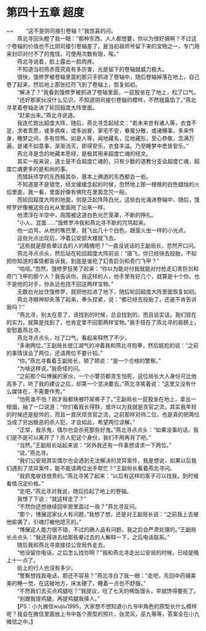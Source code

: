 # 第四十五章 超度

~~
            　　“这不是阴司接引卷轴？”我惊喜的问。<br>　　燕北寻回头瞪了我一眼：“那种东西，人人都想要，你以为很好搞啊？不过这个卷轴的价值也不比阴司接引卷轴差了，是当初祖师爷留下来的宝物之一，专门用来封印对付不了的鬼怪，可使用次数有限，唉。”<br>　　燕北寻说着，脸上露出一脸肉疼。<br>　　不知道当初燕赤霞究竟有多厉害，光是留下的卷轴就威力极大。<br>　　很快，饿修罗被卷轴里面的那只手抓进了卷轴中，随后卷轴掉落在地上，自己卷了起来，然后地上那张红符飞到了卷轴上，恢复如初。<br>　　“解决了？”我看到饿修罗被抓进了卷轴里面，一屁股坐在了地上，松了口气。<br>　　“还好那家伙没什么见识，不知道阴司接引卷轴的模样，不然就露馅了。”燕北寻拿着卷轴走进了轮回超度大阵里面。<br>　　“赶紧出来。”燕北寻说道。<br>　　我连忙跑出超度大阵，随后，燕北寻念起经文：“若未来世有诸人等，衣食不足，求者乖愿，或多病疾，或多凶衰，家宅不安，眷属分散，或诸横事，多来忤身，睡梦之间，多有惊怖。如是人等，闻地藏名，见地藏形，至心恭敬，念满万遍，是诸不如意事，渐渐消灭，即得安乐，衣食丰溢。乃至睡梦中悉皆安乐。”<br>　　燕北寻是念的地藏本愿经，是极其用来超度亡魂的经文。<br>　　其实一般来说，道士是不会超度亡魂的，只有少数的道教分支会超度亡魂，超度亡魂更多的是和尚的事。<br>　　而猎妖师学的东西极其杂，基本上佛道的东西都会一些。<br>　　不知道是不是错觉，经文缓缓念起的时候，忽然地上那一根根的白色蜡烛的火焰里面，我一看，里面好像有佛陀在里面念咒一般。<br>　　而轮回超度大阵的地面，则是泛起阵阵白光，这些白光涌进卷轴中，随后，饿修罗好像被这些白光从里面拖了出来一样。<br>　　他漂浮在半空中，周围被这道白色光芒笼罩，不断的挣扎。<br>　　“小人，混蛋……”饿修罗冲我和燕北寻不断的咒骂起来。<br>　　他一边骂，从他的嘴巴里，就飞出几十个白色，跟萤火虫一样的小光点。<br>　　这些光点出现后，冲着公安部大楼就飞去。<br>　　“这些就是那些晕过去的人的精魄吧？”一直没说话的王副局长，忽然开口问。<br>　　燕北寻点点头，然后站在轮回超度大阵前说：“唐飞，你已经快去投胎，不如把你知道的事情都告诉我，到底是谁抢了幻青巨剑和奇门飞甲？”<br>　　“哈哈。”忽然，饿修罗狂笑了起来：“你以为能对付我就能对付抢走幻青巨剑和奇门飞甲的那个人？我告诉你，我这样的人，他手里有好几个，就算是十个你，也不是他的对手，你永远也找不回这两样宝物。”<br>　　无数白光扯住饿修罗，就把他拉进了地下，随后轮回超度大阵里面恢复如初。<br>　　燕北寻眼神却失落了起来，拳头捏紧，说：“都已经去投胎了，还是不肯告诉我吗？”<br>　　“燕北寻，别太在意了，该找到的时候，总会找到的，而且说实话，我们现在的实力，就算是找到了，也肯定拿不回那两样宝物。”我手搭在了燕北寻的肩膀上，安慰着燕北寻。<br>　　燕北寻点点头，吐了口气，看起来释然了不少。<br>　　“多谢两位。”王副局长很江湖气的冲着我和燕北寻抱拳，然后尴尬的说：“之前的事情误会了两位，还请两位不要计较。”<br>　　“你。”燕北寻看着王副局长，顿了顿说：“是一个合格的警察。”<br>　　“为啥这样说。”我奇怪的问。<br>　　“之前那个叫博展的家伙，一个小警员都贪生怕死，这位局长大人身份可比他高多了，听了我的建议之后，却第一个坚决要去。”燕北寻笑着说：“这里又没有什么媒体在，不需要作秀。”<br>　　“怕死谁不怕？刚才我都快被吓尿裤子了。”王副局长一屁股坐在地上，拿出一根烟，抽了一口说道：“你们看我长得胖，或许以为我就是贪官之流，其实我年轻的时候还是挺帅的，而且一直厌烦贪官之流，之前那样对待二位，也是真的把两位当成了穷凶极恶的杀人犯，才会如此，希望两位谅解。”<br>　　“正常，我杀鬼，偶尔也会杀死那些好鬼。”燕北寻点点头：“如果没事的话，我们是不是可以离开了？杀人犯这个身份，我们不用再背了吧。”<br>　　“当然。”王副局长站起来说：“另外我还有一件事想请求一下两位。”<br>　　“说。”燕北寻。<br>　　“我们公安局其实偶尔也会遇到无法解决的灵异案件，我是想说，如果以后我们遇到了灵异案件，能不能请两位出手帮忙？”王副局长看着燕北寻问。<br>　　“我抓鬼收钱很贵的。”燕北寻笑了起来：“以后有这样的案子可以找我，到时候看情况定价格。”<br>　　“走吧。”燕北寻对我说，随后捡起了地上的卷轴。<br>　　我愣了下说：“就这样走了？”<br>　　“不然你还想继续回牢房里面过一夜？”燕北寻反问。<br>　　“那个，博展这家伙人有问题。”我想了想，还是对王副局长说：“之前我上去被他偷袭了，引魂灯被他熄灭的。”<br>　　“博展这人能力很不错，不过的确人品有问题，我之后会严肃处理的。”王副局长点点头：“我还得进去给那些晕过去的人解释一下，之后电话联系。”<br>　　随后我和燕北寻直接往公安局外走去。<br>　　“他没留你电话，之后怎么找你啊？”我和燕北寻走出公安局的时候，已经是晚上十一点了。<br>　　街上的行人也没有多少。<br>　　“警察想找我电话，那还不容易？”燕北寻白了我一眼：“走吧，先回中药铺美美的睡一觉，在这破地方，床太硬了，睡着一点也不舒服。”<br>　　“不然我们去买点鸡腿吃？”我提议，吃了七天的稀饭馒头，早就馋得要死了。<br>　　“别跟我提鸡腿，再提鸡腿我揍人。”<br>　　【PS：小九微信wujiu1995，大家想不想知道小九书中角色的原型长什么模样呢？我会在微信里面放上书中各个原型的照片，张灵风，巫九等等，答案全在小九微信之中。】<br>　　
	